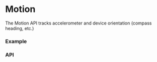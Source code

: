 <plugin-platforms platforms="pwa,ios,android,electron"></plugin-platforms>

# Motion

The Motion API tracks accelerometer and device orientation (compass heading, etc.)

<plugin-api index="true" name="motion"></plugin-api>

### Example

### API

<plugin-api name="motion"></plugin-api>